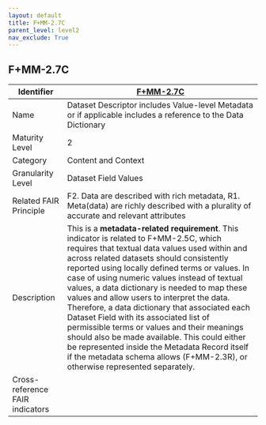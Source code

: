 ```yaml
---
layout: default
title: F+MM-2.7C
parent_level: level2
nav_exclude: True
---
```


## F+MM-2.7C

| Identifier | [F+MM-2.7C](https://github.com/FAIRplus/Data-Maturity/blob/indicator-definitions/docs/_indicators/D.%20F+MM-2.7C.md) |
| ---------- | ----------|
| Name | Dataset Descriptor includes Value-level Metadata or if applicable includes a reference to the Data Dictionary   |
| Maturity Level | 2 |
| Category | Content and Context |
| Granularity Level | Dataset Field Values |
| Related FAIR Principle | F2. Data are described with rich metadata, R1. Meta(data) are richly described with a plurality of accurate and relevant attributes |
| Description | This is a **metadata-related requirement**. This indicator is related to F+MM-2.5C, which requires that textual data values used within and across related datasets should consistently reported using locally defined terms or values. In case of using numeric values instead of textual values, a data dictionary is needed to map these values and allow users to interpret the data. Therefore, a data dictionary that associated each Dataset Field with its associated list of permissible terms or values and their meanings should also be made available. This could either be represented inside the Metadata Record itself if the metadata schema allows (F+MM-2.3R), or otherwise represented separately.  |
| Cross-reference FAIR indicators | |
